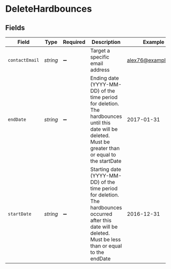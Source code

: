 # DeleteHardbounces


## Fields

| Field                                                                                                                                                           | Type                                                                                                                                                            | Required                                                                                                                                                        | Description                                                                                                                                                     | Example                                                                                                                                                         |
| --------------------------------------------------------------------------------------------------------------------------------------------------------------- | --------------------------------------------------------------------------------------------------------------------------------------------------------------- | --------------------------------------------------------------------------------------------------------------------------------------------------------------- | --------------------------------------------------------------------------------------------------------------------------------------------------------------- | --------------------------------------------------------------------------------------------------------------------------------------------------------------- |
| `contactEmail`                                                                                                                                                  | *string*                                                                                                                                                        | :heavy_minus_sign:                                                                                                                                              | Target a specific email address                                                                                                                                 | alex76@example.com                                                                                                                                              |
| `endDate`                                                                                                                                                       | *string*                                                                                                                                                        | :heavy_minus_sign:                                                                                                                                              | Ending date (YYYY-MM-DD) of the time period for deletion. The hardbounces until this date will be deleted. Must be greater than or equal to the startDate       | 2017-01-31                                                                                                                                                      |
| `startDate`                                                                                                                                                     | *string*                                                                                                                                                        | :heavy_minus_sign:                                                                                                                                              | Starting date (YYYY-MM-DD) of the time period for deletion. The hardbounces occurred after this date will be deleted. Must be less than or equal to the endDate | 2016-12-31                                                                                                                                                      |